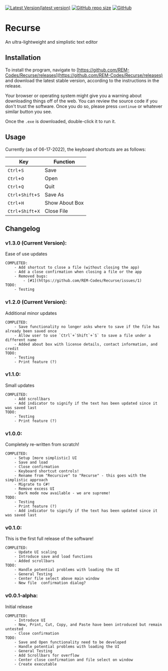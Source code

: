 [![Latest Version(latest version)](https://img.shields.io/github/v/release/REM-Codes/Recurse?include_prereleases&label=latest%20release&style=for-the-badge)](https://github.com/REM-Codes/Recurse/releases)
[![GitHub repo size](https://img.shields.io/github/repo-size/REM-Codes/Recurse?style=for-the-badge)](https://github.com/REM-Codes/Recurse)
[![GitHub](https://img.shields.io/github/license/REM-Codes/Recurse?style=for-the-badge)](https://github.com/REM-Codes/Recurse/blob/main/LICENSE)

# **Recurse**
An ultra-lightweight and simplistic text editor

## Installation
To install the program, navigate to [https://github.com/REM-Codes/Recurse/releases](https://github.com/REM-Codes/Recurse/releases) and download the latest stable version, according to the instructions in the release.

Your browser or operating system might give you a warning about downloading things off of the web. You can review the source code if you don't trust the software. Once you do so, please press `continue` or whatever similar button you see. 

Once the `.exe` is downloaded, double-click it to run it.

## Usage
Currently (as of 06-17-2022), the keyboard shortcuts are as follows:

|Key|Function|
|---|---|
|`Ctrl`+`S`|Save|
|`Ctrl`+`O`|Open|
|`Ctrl`+`Q`|Quit|
|`Ctrl`+`Shift`+`S`|Save As|
|`Ctrl`+`H`|Show About Box|
|`Ctrl`+`Shift`+`X`|Close File|

## Changelog
### v1.3.0 (Current Version):
Ease of use updates
    
    COMPLETED:
        - Add shortcut to close a file (without closing the app)
        - Add a close confirmation when closing a file or the app
        - Removed bugs:
            - [#1](https://github.com/REM-Codes/Recurse/issues/1)
    TODO:
        - Testing

### v1.2.0 (Current Version):
Additional minor updates

    COMPLETED:
        - Save functionality no longer asks where to save if the file has already been saved once
        - Allow user to use `Ctrl`+`Shift`+`S` to save a file under a different name
        - Added about box with license details, contact information, and credit
    TODO:
        - Testing
        - Print feature (?)

### v1.1.0:
Small updates

    COMPLETED:
        - Add scrollbars
        - Add indicator to signify if the text has been updated since it was saved last
    TODO:
        - Testing
        - Print feature (?)

### v1.0.0:
Completely re-written from scratch!

    COMPLETED:
        - Setup [more simplistic] UI
        - Save and load
        - Close confirmation
        - Keyboard shortcut controls!
        - Rename from "Recursive" to "Recurse" - this goes with the simplistic approach
        - Migrate to C#!
        - Remove excess UI
        - Dark mode now available - we are supreme!
    TODO:
        - Testing
        - Print feature (?)
        - Add indicator to signify if the text has been updated since it was saved last

### v0.1.0:
This is the first full release of the software!

    COMPLETED:
        - Update UI scaling
        - Introduce save and load functions
        - Added scrollbars
    TODO:
        - Handle potential problems with loading the UI
        - General Testing
        - Center file select above main window
        - New file  confirmation dialog?

### v0.0.1-alpha:
Initial release

    COMPLETED:
        - Introduce UI
        - New, Print, Cut, Copy, and Paste have been introduced but remain untested
        - Close confirmation
    TODO:
        - Save and Open functionality need to be developed
        - Handle potential problems with loading the UI
        - General Testing
        - Add Scrollbars for overflow
        - Center close confirmation and file select on window
        - Create executable
